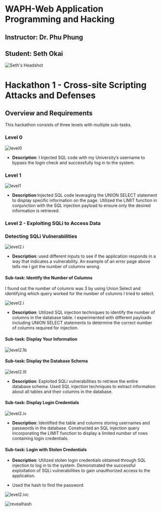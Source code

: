 # WAPH-Web Application Programming and Hacking

## Instructor: Dr. Phu Phung

## Student: Seth Okai

![Seth's Headshot](Images/headshot.jpg)

# Hackathon 1 - Cross-site Scripting Attacks and Defenses

## Overview and Requirements

This hackathon consists of three levels with multiple sub-tasks.

### Level 0

![level0](Images/level0.png)

- **Description**: I  Injected SQL code with my University’s username to bypass the login check and successfully log in to the system.

  
### Level 1

  ![level1](Images/level1.png)
  
- **Description**:Injected SQL code leveraging the UNION SELECT statement to display specific information on the page. Utilized the LIMIT function in conjunction with the SQL injection payload to ensure only the desired information is retrieved.
  


### Level 2 - Exploiting SQLi to Access Data

### Detecting SQLi Vulnerabilities

![level2.i](Images/levl2.1b.png)

- **Description**: used different inputs to see if the application responds in a way that indicates a vulnerability. An example of an error page above tells me I got the number of columns wrong.

#### Sub-task: Identify the Number of Columns

I found out the number of columns was 3 by using Union Select and identifying which query worked for the number of columns I tried to select.

![level2.i](Images/2.ia.png)

- **Description**: Utilized SQL injection techniques to identify the number of columns in the database table. I experimented with different payloads including UNION SELECT statements to determine the correct number of columns required for injection.


#### Sub-task: Display Your Information

 ![level2.1b](Images/level2.ii.png)



#### Sub-task: Display the Database Schema

![level2.III](Images/level2.III.png)

- **Description**: Exploited SQLi vulnerabilities to retrieve the entire database schema. Used SQL injection techniques to extract information about all tables and their columns in the database.



#### Sub-task: Display Login Credentials

![level2.iv](Images/Level2.iv.png)

- **Description**: Identified the table and columns storing usernames and passwords in the database. Constructed an SQL injection query incorporating the LIMIT function to display a limited number of rows containing login credentials.


#### Sub-task: Login with Stolen Credentials

- **Description**: Utilized stolen login credentials obtained through SQL injection to log in to the system. Demonstrated the successful exploitation of SQLi vulnerabilities to gain unauthorized access to the application.
  
- Used the hash to find the password
  
![level2.ivc](Images/level2.ivc.png)

![revealhash](Images/revealhash.png)


